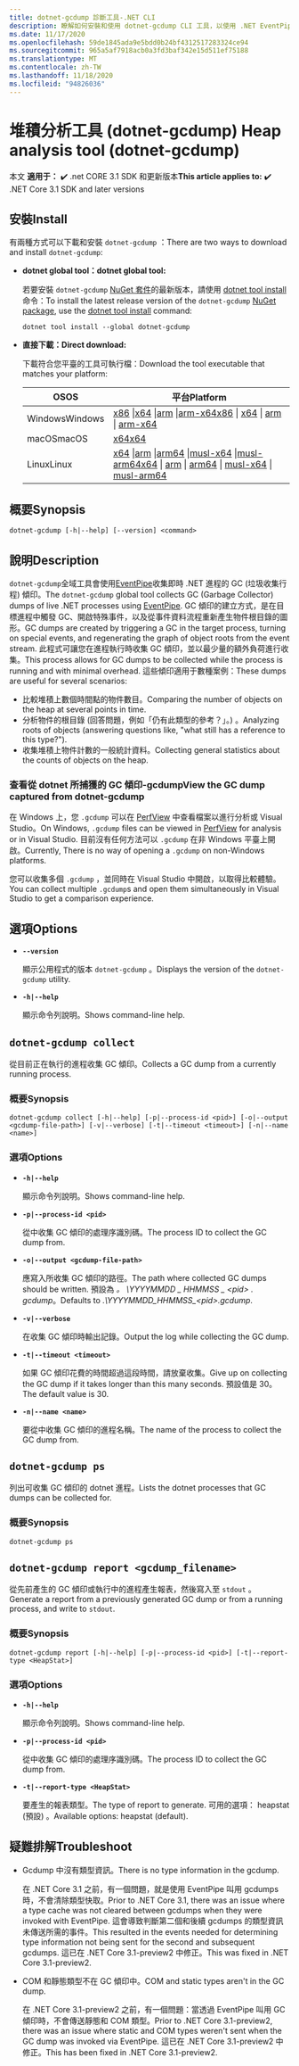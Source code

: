 ```yaml
---
title: dotnet-gcdump 診斷工具-.NET CLI
description: 瞭解如何安裝和使用 dotnet-gcdump CLI 工具，以使用 .NET EventPipe 收集即時 .NET 進程的 GC (垃圾收集行程) 傾印。
ms.date: 11/17/2020
ms.openlocfilehash: 59de1845ada9e5bdd0b24bf4312517283324ce94
ms.sourcegitcommit: 965a5af7918acb0a3fd3baf342e15d511ef75188
ms.translationtype: MT
ms.contentlocale: zh-TW
ms.lasthandoff: 11/18/2020
ms.locfileid: "94826036"
---
```

# <a name="heap-analysis-tool-dotnet-gcdump"></a><span data-ttu-id="349b9-103">堆積分析工具 (dotnet-gcdump) </span><span class="sxs-lookup"><span data-stu-id="349b9-103">Heap analysis tool (dotnet-gcdump)</span></span>

<span data-ttu-id="349b9-104">本文 **適用于：** ✔️ .net CORE 3.1 SDK 和更新版本</span><span class="sxs-lookup"><span data-stu-id="349b9-104">**This article applies to:** ✔️ .NET Core 3.1 SDK and later versions</span></span>

## <a name="install"></a><span data-ttu-id="349b9-105">安裝</span><span class="sxs-lookup"><span data-stu-id="349b9-105">Install</span></span>

<span data-ttu-id="349b9-106">有兩種方式可以下載和安裝 `dotnet-gcdump` ：</span><span class="sxs-lookup"><span data-stu-id="349b9-106">There are two ways to download and install `dotnet-gcdump`:</span></span>

- <span data-ttu-id="349b9-107">**dotnet global tool：**</span><span class="sxs-lookup"><span data-stu-id="349b9-107">**dotnet global tool:**</span></span>

  <span data-ttu-id="349b9-108">若要安裝 `dotnet-gcdump` [NuGet 套件](https://www.nuget.org/packages/dotnet-gcdump)的最新版本，請使用 [dotnet tool install](../tools/dotnet-tool-install.md) 命令：</span><span class="sxs-lookup"><span data-stu-id="349b9-108">To install the latest release version of the `dotnet-gcdump` [NuGet package](https://www.nuget.org/packages/dotnet-gcdump), use the [dotnet tool install](../tools/dotnet-tool-install.md) command:</span></span>

  ```dotnetcli
  dotnet tool install --global dotnet-gcdump
  ```

- <span data-ttu-id="349b9-109">**直接下載：**</span><span class="sxs-lookup"><span data-stu-id="349b9-109">**Direct download:**</span></span>

  <span data-ttu-id="349b9-110">下載符合您平臺的工具可執行檔：</span><span class="sxs-lookup"><span data-stu-id="349b9-110">Download the tool executable that matches your platform:</span></span>

  | <span data-ttu-id="349b9-111">OS</span><span class="sxs-lookup"><span data-stu-id="349b9-111">OS</span></span>  | <span data-ttu-id="349b9-112">平台</span><span class="sxs-lookup"><span data-stu-id="349b9-112">Platform</span></span> |
  | --- | -------- |
  | <span data-ttu-id="349b9-113">Windows</span><span class="sxs-lookup"><span data-stu-id="349b9-113">Windows</span></span> | <span data-ttu-id="349b9-114">[x86](https://aka.ms/dotnet-gcdump/win-x86) \|[x64](https://aka.ms/dotnet-gcdump/win-x64) \|[arm](https://aka.ms/dotnet-gcdump/win-arm) \|[arm-x64](https://aka.ms/dotnet-gcdump/win-arm64)</span><span class="sxs-lookup"><span data-stu-id="349b9-114">[x86](https://aka.ms/dotnet-gcdump/win-x86) \| [x64](https://aka.ms/dotnet-gcdump/win-x64) \| [arm](https://aka.ms/dotnet-gcdump/win-arm) \| [arm-x64](https://aka.ms/dotnet-gcdump/win-arm64)</span></span> |
  | <span data-ttu-id="349b9-115">macOS</span><span class="sxs-lookup"><span data-stu-id="349b9-115">macOS</span></span>   | [<span data-ttu-id="349b9-116">x64</span><span class="sxs-lookup"><span data-stu-id="349b9-116">x64</span></span>](https://aka.ms/dotnet-gcdump/osx-x64) |
  | <span data-ttu-id="349b9-117">Linux</span><span class="sxs-lookup"><span data-stu-id="349b9-117">Linux</span></span>   | <span data-ttu-id="349b9-118">[x64](https://aka.ms/dotnet-gcdump/linux-x64) \|[arm](https://aka.ms/dotnet-gcdump/linux-arm) \|[arm64](https://aka.ms/dotnet-gcdump/linux-arm64) \|[musl-x64](https://aka.ms/dotnet-gcdump/linux-musl-x64) \|[musl-arm64](https://aka.ms/dotnet-gcdump/linux-musl-arm64)</span><span class="sxs-lookup"><span data-stu-id="349b9-118">[x64](https://aka.ms/dotnet-gcdump/linux-x64) \| [arm](https://aka.ms/dotnet-gcdump/linux-arm) \| [arm64](https://aka.ms/dotnet-gcdump/linux-arm64) \| [musl-x64](https://aka.ms/dotnet-gcdump/linux-musl-x64) \| [musl-arm64](https://aka.ms/dotnet-gcdump/linux-musl-arm64)</span></span> |

## <a name="synopsis"></a><span data-ttu-id="349b9-119">概要</span><span class="sxs-lookup"><span data-stu-id="349b9-119">Synopsis</span></span>

```console
dotnet-gcdump [-h|--help] [--version] <command>
```

## <a name="description"></a><span data-ttu-id="349b9-120">說明</span><span class="sxs-lookup"><span data-stu-id="349b9-120">Description</span></span>

<span data-ttu-id="349b9-121">`dotnet-gcdump`全域工具會使用[EventPipe](./eventpipe.md)收集即時 .NET 進程的 GC (垃圾收集行程) 傾印。</span><span class="sxs-lookup"><span data-stu-id="349b9-121">The `dotnet-gcdump` global tool collects GC (Garbage Collector) dumps of live .NET processes using [EventPipe](./eventpipe.md).</span></span> <span data-ttu-id="349b9-122">GC 傾印的建立方式，是在目標進程中觸發 GC、開啟特殊事件，以及從事件資料流程重新產生物件根目錄的圖形。</span><span class="sxs-lookup"><span data-stu-id="349b9-122">GC dumps are created by triggering a GC in the target process, turning on special events, and regenerating the graph of object roots from the event stream.</span></span> <span data-ttu-id="349b9-123">此程式可讓您在進程執行時收集 GC 傾印，並以最少量的額外負荷進行收集。</span><span class="sxs-lookup"><span data-stu-id="349b9-123">This process allows for GC dumps to be collected while the process is running and with minimal overhead.</span></span> <span data-ttu-id="349b9-124">這些傾印適用于數種案例：</span><span class="sxs-lookup"><span data-stu-id="349b9-124">These dumps are useful for several scenarios:</span></span>

- <span data-ttu-id="349b9-125">比較堆積上數個時間點的物件數目。</span><span class="sxs-lookup"><span data-stu-id="349b9-125">Comparing the number of objects on the heap at several points in time.</span></span>
- <span data-ttu-id="349b9-126">分析物件的根目錄 (回答問題，例如「仍有此類型的參考？」。) 。</span><span class="sxs-lookup"><span data-stu-id="349b9-126">Analyzing roots of objects (answering questions like, "what still has a reference to this type?").</span></span>
- <span data-ttu-id="349b9-127">收集堆積上物件計數的一般統計資料。</span><span class="sxs-lookup"><span data-stu-id="349b9-127">Collecting general statistics about the counts of objects on the heap.</span></span>

### <a name="view-the-gc-dump-captured-from-dotnet-gcdump"></a><span data-ttu-id="349b9-128">查看從 dotnet 所捕獲的 GC 傾印-gcdump</span><span class="sxs-lookup"><span data-stu-id="349b9-128">View the GC dump captured from dotnet-gcdump</span></span>

<span data-ttu-id="349b9-129">在 Windows 上，您 `.gcdump` 可以在 [PerfView](https://github.com/microsoft/perfview) 中查看檔案以進行分析或 Visual Studio。</span><span class="sxs-lookup"><span data-stu-id="349b9-129">On Windows, `.gcdump` files can be viewed in [PerfView](https://github.com/microsoft/perfview) for analysis or in Visual Studio.</span></span> <span data-ttu-id="349b9-130">目前沒有任何方法可以 `.gcdump` 在非 Windows 平臺上開啟。</span><span class="sxs-lookup"><span data-stu-id="349b9-130">Currently, There is no way of opening a `.gcdump` on non-Windows platforms.</span></span>

<span data-ttu-id="349b9-131">您可以收集多個 `.gcdump` ，並同時在 Visual Studio 中開啟，以取得比較體驗。</span><span class="sxs-lookup"><span data-stu-id="349b9-131">You can collect multiple `.gcdump`s and open them simultaneously in Visual Studio to get a comparison experience.</span></span>

## <a name="options"></a><span data-ttu-id="349b9-132">選項</span><span class="sxs-lookup"><span data-stu-id="349b9-132">Options</span></span>

- **`--version`**

  <span data-ttu-id="349b9-133">顯示公用程式的版本 `dotnet-gcdump` 。</span><span class="sxs-lookup"><span data-stu-id="349b9-133">Displays the version of the `dotnet-gcdump` utility.</span></span>

- **`-h|--help`**

  <span data-ttu-id="349b9-134">顯示命令列說明。</span><span class="sxs-lookup"><span data-stu-id="349b9-134">Shows command-line help.</span></span>

## `dotnet-gcdump collect`

<span data-ttu-id="349b9-135">從目前正在執行的進程收集 GC 傾印。</span><span class="sxs-lookup"><span data-stu-id="349b9-135">Collects a GC dump from a currently running process.</span></span>

### <a name="synopsis"></a><span data-ttu-id="349b9-136">概要</span><span class="sxs-lookup"><span data-stu-id="349b9-136">Synopsis</span></span>

```console
dotnet-gcdump collect [-h|--help] [-p|--process-id <pid>] [-o|--output <gcdump-file-path>] [-v|--verbose] [-t|--timeout <timeout>] [-n|--name <name>]
```

### <a name="options"></a><span data-ttu-id="349b9-137">選項</span><span class="sxs-lookup"><span data-stu-id="349b9-137">Options</span></span>

- **`-h|--help`**

  <span data-ttu-id="349b9-138">顯示命令列說明。</span><span class="sxs-lookup"><span data-stu-id="349b9-138">Shows command-line help.</span></span>

- **`-p|--process-id <pid>`**

  <span data-ttu-id="349b9-139">從中收集 GC 傾印的處理序識別碼。</span><span class="sxs-lookup"><span data-stu-id="349b9-139">The process ID to collect the GC dump from.</span></span>

- **`-o|--output <gcdump-file-path>`**

  <span data-ttu-id="349b9-140">應寫入所收集 GC 傾印的路徑。</span><span class="sxs-lookup"><span data-stu-id="349b9-140">The path where collected GC dumps should be written.</span></span> <span data-ttu-id="349b9-141">預設為 *。 \\YYYYMMDD \_ HHMMSS \_ \<pid> . gcdump*。</span><span class="sxs-lookup"><span data-stu-id="349b9-141">Defaults to *.\\YYYYMMDD\_HHMMSS\_\<pid>.gcdump*.</span></span>

- **`-v|--verbose`**

  <span data-ttu-id="349b9-142">在收集 GC 傾印時輸出記錄。</span><span class="sxs-lookup"><span data-stu-id="349b9-142">Output the log while collecting the GC dump.</span></span>

- **`-t|--timeout <timeout>`**

  <span data-ttu-id="349b9-143">如果 GC 傾印花費的時間超過這段時間，請放棄收集。</span><span class="sxs-lookup"><span data-stu-id="349b9-143">Give up on collecting the GC dump if it takes longer than this many seconds.</span></span> <span data-ttu-id="349b9-144">預設值是 30。</span><span class="sxs-lookup"><span data-stu-id="349b9-144">The default value is 30.</span></span>

- **`-n|--name <name>`**

  <span data-ttu-id="349b9-145">要從中收集 GC 傾印的進程名稱。</span><span class="sxs-lookup"><span data-stu-id="349b9-145">The name of the process to collect the GC dump from.</span></span>

## `dotnet-gcdump ps`

<span data-ttu-id="349b9-146">列出可收集 GC 傾印的 dotnet 進程。</span><span class="sxs-lookup"><span data-stu-id="349b9-146">Lists the dotnet processes that GC dumps can be collected for.</span></span>

### <a name="synopsis"></a><span data-ttu-id="349b9-147">概要</span><span class="sxs-lookup"><span data-stu-id="349b9-147">Synopsis</span></span>

```console
dotnet-gcdump ps
```

## `dotnet-gcdump report <gcdump_filename>`

<span data-ttu-id="349b9-148">從先前產生的 GC 傾印或執行中的進程產生報表，然後寫入至 `stdout` 。</span><span class="sxs-lookup"><span data-stu-id="349b9-148">Generate a report from a previously generated GC dump or from a running process, and write to `stdout`.</span></span>

### <a name="synopsis"></a><span data-ttu-id="349b9-149">概要</span><span class="sxs-lookup"><span data-stu-id="349b9-149">Synopsis</span></span>

```console
dotnet-gcdump report [-h|--help] [-p|--process-id <pid>] [-t|--report-type <HeapStat>]
```

### <a name="options"></a><span data-ttu-id="349b9-150">選項</span><span class="sxs-lookup"><span data-stu-id="349b9-150">Options</span></span>

- **`-h|--help`**

  <span data-ttu-id="349b9-151">顯示命令列說明。</span><span class="sxs-lookup"><span data-stu-id="349b9-151">Shows command-line help.</span></span>

- **`-p|--process-id <pid>`**

  <span data-ttu-id="349b9-152">從中收集 GC 傾印的處理序識別碼。</span><span class="sxs-lookup"><span data-stu-id="349b9-152">The process ID to collect the GC dump from.</span></span>

- **`-t|--report-type <HeapStat>`**

  <span data-ttu-id="349b9-153">要產生的報表類型。</span><span class="sxs-lookup"><span data-stu-id="349b9-153">The type of report to generate.</span></span> <span data-ttu-id="349b9-154">可用的選項： heapstat (預設) 。</span><span class="sxs-lookup"><span data-stu-id="349b9-154">Available options: heapstat (default).</span></span>

## <a name="troubleshoot"></a><span data-ttu-id="349b9-155">疑難排解</span><span class="sxs-lookup"><span data-stu-id="349b9-155">Troubleshoot</span></span>

- <span data-ttu-id="349b9-156">Gcdump 中沒有類型資訊。</span><span class="sxs-lookup"><span data-stu-id="349b9-156">There is no type information in the gcdump.</span></span>

   <span data-ttu-id="349b9-157">在 .NET Core 3.1 之前，有一個問題，就是使用 EventPipe 叫用 gcdumps 時，不會清除類型快取。</span><span class="sxs-lookup"><span data-stu-id="349b9-157">Prior to .NET Core 3.1, there was an issue where a type cache was not cleared between gcdumps when they were invoked with EventPipe.</span></span> <span data-ttu-id="349b9-158">這會導致判斷第二個和後續 gcdumps 的類型資訊未傳送所需的事件。</span><span class="sxs-lookup"><span data-stu-id="349b9-158">This resulted in the events needed for determining type information not being sent for the second and subsequent gcdumps.</span></span> <span data-ttu-id="349b9-159">這已在 .NET Core 3.1-preview2 中修正。</span><span class="sxs-lookup"><span data-stu-id="349b9-159">This was fixed in .NET Core 3.1-preview2.</span></span>

- <span data-ttu-id="349b9-160">COM 和靜態類型不在 GC 傾印中。</span><span class="sxs-lookup"><span data-stu-id="349b9-160">COM and static types aren't in the GC dump.</span></span>

   <span data-ttu-id="349b9-161">在 .NET Core 3.1-preview2 之前，有一個問題：當透過 EventPipe 叫用 GC 傾印時，不會傳送靜態和 COM 類型。</span><span class="sxs-lookup"><span data-stu-id="349b9-161">Prior to .NET Core 3.1-preview2, there was an issue where static and COM types weren't sent when the GC dump was invoked via EventPipe.</span></span> <span data-ttu-id="349b9-162">這已在 .NET Core 3.1-preview2 中修正。</span><span class="sxs-lookup"><span data-stu-id="349b9-162">This has been fixed in .NET Core 3.1-preview2.</span></span>
